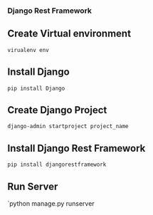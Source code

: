 ### Django Rest Framework 

## Create Virtual environment
`virualenv env`

## Install Django 

`pip install Django`

## Create Django Project

`django-admin startproject project_name`

## Install Django Rest Framework

`pip install djangorestframework`
 

## Run Server

`python manage.py runserver


